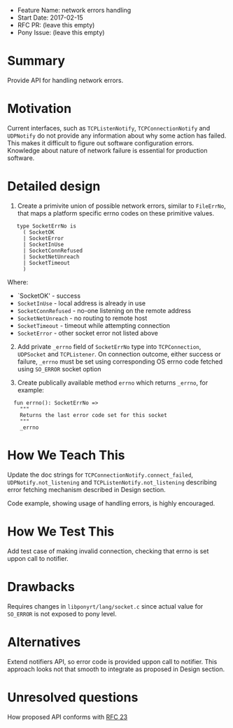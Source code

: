 - Feature Name: network errors handling
- Start Date: 2017-02-15
- RFC PR: (leave this empty)
- Pony Issue: (leave this empty)

# Summary

Provide API for handling network errors.

# Motivation

Current interfaces, such as `TCPListenNotify`, `TCPConnectionNotify`
and `UDPNotify` do not provide any information about why some action
has failed. This makes it difficult to figure out software
configuration errors.  Knowledge about nature of network failure is
essential for production software.

# Detailed design

1. Create a primivite union of possible network errors, similar to
   `FileErrNo`, that maps a platform specific errno codes on these
   primitive values.

```pony
   type SocketErrNo is
     ( SocketOK
     | SocketError
     | SocketInUse
     | SocketConnRefused
     | SocketNetUnreach
     | SocketTimeout
     )
```

   Where:

* `SocketOK' - success
* `SocketInUse` - local address is already in use
* `SocketConnRefused` - no-one listening on the remote address
* `SocketNetUnreach` - no routing to remote host
* `SocketTimeout` - timeout while attempting connection
* `SocketError` - other socket error not listed above

2. Add private `_errno` field of `SocketErrNo` type into
   `TCPConnection`, `UDPSocket` and `TCPListener`.  On connection
   outcome, either success or failure, `_errno` must be set using
   corresponding OS errno code fetched using `SO_ERROR` socket option

3. Create publically available method `errno` which returns `_errno`,
   for example:

```pony
  fun errno(): SocketErrNo =>
    """
    Returns the last error code set for this socket
    """
    _errno
```

# How We Teach This

Update the doc strings for `TCPConnectionNotify.connect_failed`,
`UDPNotify.not_listening` and `TCPListenNotify.not_listening`
describing error fetching mechanism described in Design section.

Code example, showing usage of handling errors, is highly encouraged.

# How We Test This

Add test case of making invalid connection, checking that errno is set
uppon call to notifier.

# Drawbacks

Requires changes in `libponyrt/lang/socket.c` since actual value for
`SO_ERROR` is not exposed to pony level.

# Alternatives

Extend notifiers API, so error code is provided uppon call to
notifier.  This approach looks not that smooth to integrate as
proposed in Design section.

# Unresolved questions

How proposed API conforms with [RFC 23](https://github.com/ponylang/rfcs/blob/master/text/0023-network-dont-provide-default-implementation-for-failures.md)
